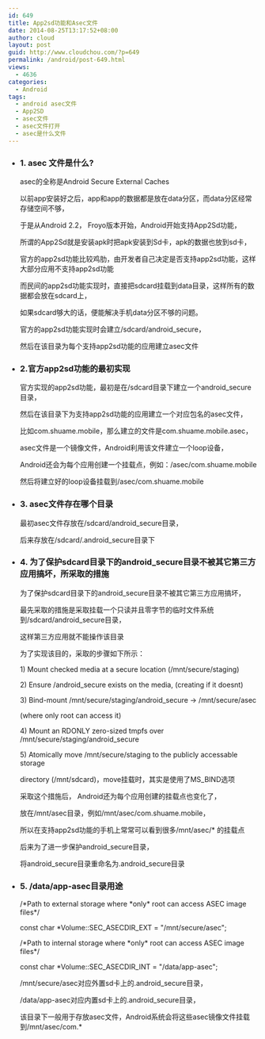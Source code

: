 ```yaml
---
id: 649
title: App2sd功能和Asec文件
date: 2014-08-25T13:17:52+08:00
author: cloud
layout: post
guid: http://www.cloudchou.com/?p=649
permalink: /android/post-649.html
views:
  - 4636
categories:
  - Android
tags:
  - android asec文件
  - App2SD
  - asec文件
  - asec文件打开
  - asec是什么文件
---
```

<ul>
<li>
<h3>1. asec 文件是什么?</h3>
<p>asec的全称是Android Secure External Caches</p>
<p>以前app安装好之后，app和app的数据都是放在data分区，而data分区经常存储空间不够，</p>


<p>于是从Android 2.2， Froyo版本开始，Android开始支持App2Sd功能，</p>
<p>所谓的App2Sd就是安装apk时把apk安装到Sd卡，apk的数据也放到sd卡，</p>
<p>官方的app2sd功能比较鸡肋，由开发者自己决定是否支持app2sd功能，这样大部分应用不支持app2sd功能</p>
<p>而民间的app2sd功能实现时，直接把sdcard挂载到data目录，这样所有的数据都会放在sdcard上，</p>
<p>如果sdcard够大的话，便能解决手机data分区不够的问题。</p>
<p>官方的app2sd功能实现时会建立/sdcard/android_secure，</p>
<p>然后在该目录为每个支持app2sd功能的应用建立asec文件</p>
</li>
<li>
<h3>2.官方app2sd功能的最初实现</h3>
<p>官方实现的app2sd功能，最初是在/sdcard目录下建立一个android_secure目录，</p>
<p>然后在该目录下为支持app2sd功能的应用建立一个对应包名的asec文件，</p>
<p>比如com.shuame.mobile，那么建立的文件是com.shuame.mobile.asec，</p>
<p>asec文件是一个镜像文件，Android利用该文件建立一个loop设备，</p>
<p>Android还会为每个应用创建一个挂载点，例如：/asec/com.shuame.mobile</p>
<p>然后将建立好的loop设备挂载到/asec/com.shuame.mobile</p>
</li>
<li>
<h3>3. asec文件存在哪个目录</h3>
<p>最初asec文件存放在/sdcard/android_secure目录，</p>
<p>后来存放在/sdcard/.android_secure目录下</p>
</li>
<li>
<h3>4. 为了保护sdcard目录下的android_secure目录不被其它第三方应用搞坏，所采取的措施</h3>
<p>为了保护sdcard目录下的android_secure目录不被其它第三方应用搞坏，</p>
<p>最先采取的措施是采取挂载一个只读并且零字节的临时文件系统到/sdcard/android_secure目录，</p>
<p>这样第三方应用就不能操作该目录</p>
<p>为了实现该目的，采取的步骤如下所示：</p>
<p>1) Mount checked media at a secure location (/mnt/secure/staging)</p>
<p>2) Ensure /android_secure exists on the media, (creating if it doesnt)</p>
<p>3) Bind-mount /mnt/secure/staging/android_secure -> /mnt/secure/asec</p>
<p>   (where only root can access it)</p>
<p>4) Mount an RDONLY zero-sized tmpfs over /mnt/secure/staging/android_secure</p>
<p>5) Atomically move /mnt/secure/staging to the publicly accessable storage</p>
<p>   directory (/mnt/sdcard)，move挂载时，其实是使用了MS_BIND选项</p>
<p>采取这个措施后， Android还为每个应用创建的挂载点也变化了，</p>
<p>   放在/mnt/asec目录，例如/mnt/asec/com.shuame.mobile，</p>
<p>   所以在支持app2sd功能的手机上常常可以看到很多/mnt/asec/* 的挂载点</p>
<p>后来为了进一步保护android_secure目录，</p>
<p>将android_secure目录重命名为.android_secure目录</p>
</li>
<li>
<h3>5. /data/app-asec目录用途</h3>
<p>/*Path to external storage where *only* root can access ASEC image files*/</p>
<p>const char *Volume::SEC_ASECDIR_EXT   = "/mnt/secure/asec";</p>
<p>/*Path to internal storage where *only* root can access ASEC image files*/</p>
<p>const char *Volume::SEC_ASECDIR_INT   = "/data/app-asec";</p>
<p>/mnt/secure/asec对应外置sd卡上的.android_secure目录，</p>
<p>/data/app-asec对应内置sd卡上的.android_secure目录，</p>
<p>该目录下一般用于存放asec文件，Android系统会将这些asec镜像文件挂载到/mnt/asec/com.*</p>
</li>
</ul>
